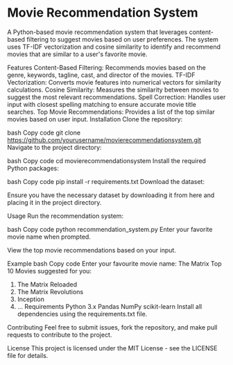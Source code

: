 # Movie Recommendation System
A Python-based movie recommendation system that leverages content-based filtering to suggest movies based on user preferences. The system uses TF-IDF vectorization and cosine similarity to identify and recommend movies that are similar to a user's favorite movie.

Features
Content-Based Filtering: Recommends movies based on the genre, keywords, tagline, cast, and director of the movies.
TF-IDF Vectorization: Converts movie features into numerical vectors for similarity calculations.
Cosine Similarity: Measures the similarity between movies to suggest the most relevant recommendations.
Spell Correction: Handles user input with closest spelling matching to ensure accurate movie title searches.
Top Movie Recommendations: Provides a list of the top similar movies based on user input.
Installation
Clone the repository:

bash
Copy code
git clone https://github.com/yourusername/movierecommendationsystem.git
Navigate to the project directory:

bash
Copy code
cd movierecommendationsystem
Install the required Python packages:

bash
Copy code
pip install -r requirements.txt
Download the dataset:

Ensure you have the necessary dataset by downloading it from here and placing it in the project directory.

Usage
Run the recommendation system:

bash
Copy code
python recommendation_system.py
Enter your favorite movie name when prompted.

View the top movie recommendations based on your input.

Example
bash
Copy code
Enter your favourite movie name: The Matrix
Top 10 Movies suggested for you:
1. The Matrix Reloaded
2. The Matrix Revolutions
3. Inception
4. ...
Requirements
Python 3.x
Pandas
NumPy
scikit-learn
Install all dependencies using the requirements.txt file.

Contributing
Feel free to submit issues, fork the repository, and make pull requests to contribute to the project.

License
This project is licensed under the MIT License - see the LICENSE file for details.

